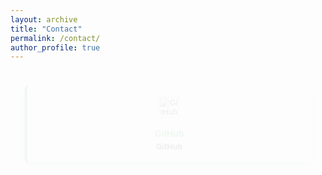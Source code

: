 ```yaml
---
layout: archive
title: "Contact"
permalink: /contact/
author_profile: true
---
```


<div class="contact-section">
  
  <!-- GitHub Card -->
  <div class="contact-card animated-card" style="--delay: 0;">
    <img src="https://img.icons8.com/material-outlined/48/000000/github.png" alt="GitHub" class="icon">
    <h4>GitHub</h4>
    <a href="https://github.com/Amirreza81" target="_blank" class="contact-link">GitHub</a>
  </div>

  <!-- LinkedIn Card -->
  <div class="contact-card animated-card" style="--delay: 1;">
    <img src="https://img.icons8.com/ios-glyphs/48/000000/linkedin.png" alt="LinkedIn" class="icon">
    <h4>LinkedIn</h4>
    <a href="https://www.linkedin.com/in/amirreza-azari-2b3a13229/" target="_blank" class="contact-link">LinkedIn</a>
  </div>

  <!-- Telegram Card -->
  <div class="contact-card animated-card" style="--delay: 2;">
    <img src="https://img.icons8.com/ios-filled/48/000000/telegram-app.png" alt="Telegram" class="icon">
    <h4>Telegram</h4>
    <a href="https://t.me/AmirReza_Azari" target="_blank" class="contact-link">Telegram</a>
  </div>

  <!-- Instagram Card -->
  <div class="contact-card animated-card" style="--delay: 3;">
    <img src="https://img.icons8.com/ios-filled/48/000000/instagram-new.png" alt="Instagram" class="icon">
    <h4>Instagram</h4>
    <a href="https://instagram.com/amirrezaazari_" target="_blank" class="contact-link">Instagram</a>
  </div>

  <!-- Music Channel Card -->
  <div class="contact-card animated-card" style="--delay: 4;">
    <img src="https://img.icons8.com/ios-glyphs/48/000000/music.png" alt="Music Channel" class="icon">
    <h4>Music Channel</h4>
    <a href="https://t.me/avayeamir" target="_blank" class="contact-link">Music Channel</a>
  </div>

</div>

<style>
  /* Contact Section and Card Styles */
  .contact-section {
    display: grid;
    grid-template-columns: repeat(auto-fill, minmax(250px, 1fr));
    gap: 20px;
    font-family: Arial, sans-serif;
  }

  .contact-card {
    background-color: #f9f9f9;
    border-radius: 8px;
    padding: 20px;
    box-shadow: 0 4px 8px rgba(0, 150, 136, 0.3); /* سایه سبز اولیه */
    border-left: 4px solid #4CAF50;
    position: relative;
    opacity: 0;
    transform: translateY(20px) scale(0.9); /* موج ورود */
    animation: fadeInWave 0.6s ease-out forwards;
    animation-delay: calc(var(--delay) * 0.5s); /* تاخیر برای هر کارت */
    transition: transform 0.3s ease, background-color 0.3s ease, box-shadow 0.3s ease;
    display: flex;
    flex-direction: column;
    align-items: center;
    text-align: center;
  }

  .contact-card:hover {
    transform: translateY(-5px) scale(1.03);
    background-color: #e8f5e9;
    box-shadow: 0 6px 12px rgba(0, 150, 136, 0.5); /* سایه سبز بیشتر در hover */
  }

  .contact-card h4 {
    color: #4CAF50;
    margin-top: 10px;
    margin-bottom: 5px;
    font-size: 1.1em;
  }

  .contact-link {
    color: #333;
    font-weight: bold;
    text-decoration: none;
    transition: color 0.3s ease;
  }

  .contact-link:hover {
    color: #4CAF50;
  }

  /* Icon Styles and Hover Effect */
  .icon {
    width: 36px;
    height: 36px;
    margin-bottom: 10px;
    transition: transform 0.3s ease;
  }

  .icon:hover {
    transform: scale(1.2) rotate(15deg); /* چرخش و بزرگنمایی آیکون */
  }

  /* Fade-in Wave Animation */
  @keyframes fadeInWave {
    0% {
      transform: translateY(20px) scale(0.9);
      opacity: 0;
    }
    60% {
      transform: translateY(-5px) scale(1.03);
      opacity: 1;
    }
    100% {
      transform: translateY(0) scale(1);
    }
  }
</style>
